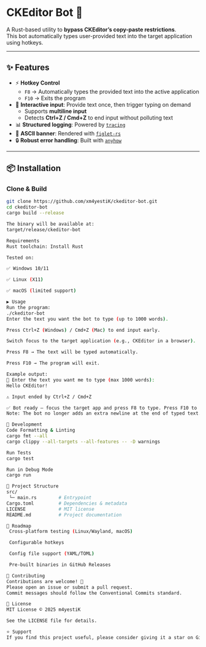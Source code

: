 # CKEditor Bot 🚀

A Rust-based utility to **bypass CKEditor’s copy-paste restrictions**.  
This bot automatically types user-provided text into the target application using hotkeys.

---

## ✨ Features

- ⚡ **Hotkey Control**
  - `F8` → Automatically types the provided text into the active application
  - `F10` → Exits the program
- 📝 **Interactive input**: Provide text once, then trigger typing on demand
  - Supports **multiline input**
  - Detects **Ctrl+Z / Cmd+Z** to end input without polluting text
- 📊 **Structured logging**: Powered by [`tracing`](https://docs.rs/tracing)
- 🎨 **ASCII banner**: Rendered with [`figlet-rs`](https://crates.io/crates/figlet-rs)
- 🔒 **Robust error handling**: Built with [`anyhow`](https://crates.io/crates/anyhow)

---

## 📦 Installation

### Clone & Build

```bash
git clone https://github.com/xm4yestiK/ckeditor-bot.git
cd ckeditor-bot
cargo build --release

The binary will be available at:
target/release/ckeditor-bot

Requirements
Rust toolchain: Install Rust

Tested on:

✅ Windows 10/11

✅ Linux (X11)

✅ macOS (limited support)

▶ Usage
Run the program:
./ckeditor-bot
Enter the text you want the bot to type (up to 1000 words).

Press Ctrl+Z (Windows) / Cmd+Z (Mac) to end input early.

Switch focus to the target application (e.g., CKEditor in a browser).

Press F8 → The text will be typed automatically.

Press F10 → The program will exit.

Example output:
🤖 Enter the text you want me to type (max 1000 words):
Hello CKEditor!

⚠️ Input ended by Ctrl+Z / Cmd+Z

✅ Bot ready — focus the target app and press F8 to type. Press F10 to quit.
Note: The bot no longer adds an extra newline at the end of typed text.

🔧 Development
Code Formatting & Linting
cargo fmt --all
cargo clippy --all-targets --all-features -- -D warnings

Run Tests
cargo test

Run in Debug Mode
cargo run

📂 Project Structure
src/
 └─ main.rs        # Entrypoint
Cargo.toml         # Dependencies & metadata
LICENSE            # MIT license
README.md          # Project documentation

🚀 Roadmap
 Cross-platform testing (Linux/Wayland, macOS)

 Configurable hotkeys

 Config file support (YAML/TOML)

 Pre-built binaries in GitHub Releases

🤝 Contributing
Contributions are welcome! 🙌
Please open an issue or submit a pull request.
Commit messages should follow the Conventional Commits standard.

📜 License
MIT License © 2025 m4yestiK

See the LICENSE file for details.

⭐ Support
If you find this project useful, please consider giving it a star on GitHub! 🌟
